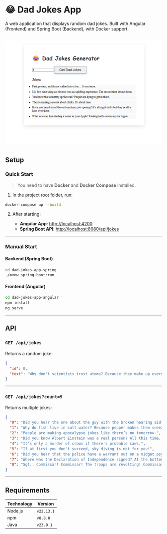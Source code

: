 
# 😂 Dad Jokes App

A web application that displays random dad jokes. Built with Angular (Frontend) and Spring Boot (Backend), with Docker support.

![Screenshot](assetsimages/images/main_page.png)
---

##  Setup

###  Quick Start

> You need to have **Docker** and **Docker Compose** installed.

1. In the project root folder, run:

```bash
docker-compose up --build
````

2. After starting:

   *  **Angular App**: [http://localhost:4200](http://localhost:4200)
   *  **Spring Boot API**: [http://localhost:8080/api/jokes](http://localhost:8080/api/jokes)

---

###  Manual Start

####  Backend (Spring Boot)

```bash
cd dad-jokes-app-spring
./mvnw spring-boot:run
```

####  Frontend (Angular)

```bash
cd dad-jokes-app-angular
npm install
ng serve
```

---

##  API

### `GET /api/jokes`

Returns a random joke:

```json
{
  "id": 0,
  "text": "Why don't scientists trust atoms? Because they make up everything!"
}
```

---

### `GET /api/jokes?count=9`

Returns multiple jokes:

```json
{
  "0": "Did you hear the one about the guy with the broken hearing aid? Neither did he.",
  "1": "Why do fish live in salt water? Because pepper makes them sneeze!",
  "2": "People are making apocalypse jokes like there’s no tomorrow.",
  "3": "Did you know Albert Einstein was a real person? All this time, I thought he was just a theoretical physicist!",
  "4": "It's only a murder of crows if there's probable caws.",
  "5": "If at first you don't succeed, sky diving is not for you!",
  "6": "Did you hear that the police have a warrant out on a midget psychic ripping people off? It reads “Small medium at large.”",
  "7": "Where was the Declaration of Independence signed? At the bottom!",
  "8": "Sgt.: Commissar! Commissar! The troops are revolting! Commissar: Well, you’re pretty repulsive yourself."
}
```

---

##  Requirements

| Technology | Version    |
| ---------- | ---------- |
| Node.js    | `v22.13.1` |
| npm        | `v8.8.0`   |
| Java       | `v23.0.1`  |



